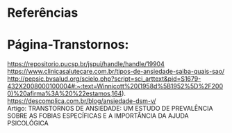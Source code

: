 # Referências

# Página-Transtornos:
https://repositorio.pucsp.br/jspui/handle/handle/19904 
<br/>
https://www.clinicasalutecare.com.br/tipos-de-ansiedade-saiba-quais-sao/
<br/>
http://pepsic.bvsalud.org/scielo.php?script=sci_arttext&pid=S1679-432X2008000100004#:~:text=Winnicott%20(1958d%5B1952%5D%2F2000)%20afirma%3A%20%22estamos,164).
<br/>
https://descomplica.com.br/blog/ansiedade-dsm-v/
<br/>
Artigo: TRANSTORNOS DE ANSIEDADE: UM ESTUDO DE PREVALÊNCIA SOBRE AS FOBIAS ESPECÍFICAS E A IMPORTÂNCIA DA AJUDA PSICOLÓGICA
